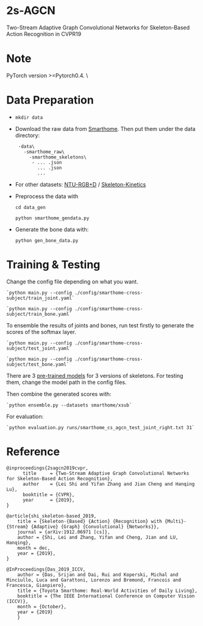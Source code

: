 # 2s-AGCN
Two-Stream Adaptive Graph Convolutional Networks for Skeleton-Based Action Recognition in CVPR19

# Note

PyTorch version >=Pytorch0.4. \


# Data Preparation

 - `mkdir data`
 - Download the raw data from [Smarthome](https://project.inria.fr/toyotasmarthome/). Then put them under the data directory:
 
        -data\  
          -smarthome_raw\  
            -smarthome_skeletons\
             - ... .json
               ... .json
               ...
            
- For other datasets: [NTU-RGB+D](https://github.com/shahroudy/NTURGB-D) / [Skeleton-Kinetics](https://github.com/yysijie/st-gcn)

- Preprocess the data with
  
    `cd data_gen`

    `python smarthome_gendata.py`
  

- Generate the bone data with: 
    
    `python gen_bone_data.py`
     
# Training & Testing

Change the config file depending on what you want.


    `python main.py --config ./config/smarthome-cross-subject/train_joint.yaml`

    `python main.py --config ./config/smarthome-cross-subject/train_bone.yaml`
To ensemble the results of joints and bones, run test firstly to generate the scores of the softmax layer. 

    `python main.py --config ./config/smarthome-cross-subject/test_joint.yaml`

    `python main.py --config ./config/smarthome-cross-subject/test_bone.yaml`
    
There are 3 [pre-trained models](https://drive.google.com/drive/folders/18S_GjkZXthEv0Hv7JBzUN4Yo0env9bZN?usp=sharing) for 3 versions of skeletons. For testing them, change the model path in the config files.

Then combine the generated scores with: 

    `python ensemble.py --datasets smarthome/xsub`

For evaluation:

    `python evaluation.py runs/smarthome_cs_agcn_test_joint_right.txt 31`
     
# Reference

    @inproceedings{2sagcn2019cvpr,  
          title     = {Two-Stream Adaptive Graph Convolutional Networks for Skeleton-Based Action Recognition},  
          author    = {Lei Shi and Yifan Zhang and Jian Cheng and Hanqing Lu},  
          booktitle = {CVPR},  
          year      = {2019},  
    }
    
    @article{shi_skeleton-based_2019,
        title = {Skeleton-{Based} {Action} {Recognition} with {Multi}-{Stream} {Adaptive} {Graph} {Convolutional} {Networks}},
        journal = {arXiv:1912.06971 [cs]},
        author = {Shi, Lei and Zhang, Yifan and Cheng, Jian and LU, Hanqing},
        month = dec,
        year = {2019},
	}

    @InProceedings{Das_2019_ICCV,
        author = {Das, Srijan and Dai, Rui and Koperski, Michal and Minciullo, Luca and Garattoni, Lorenzo and Bremond, Francois and Francesca, Gianpiero},
        title = {Toyota Smarthome: Real-World Activities of Daily Living},
        booktitle = {The IEEE International Conference on Computer Vision (ICCV)},
        month = {October},
        year = {2019}
        }
